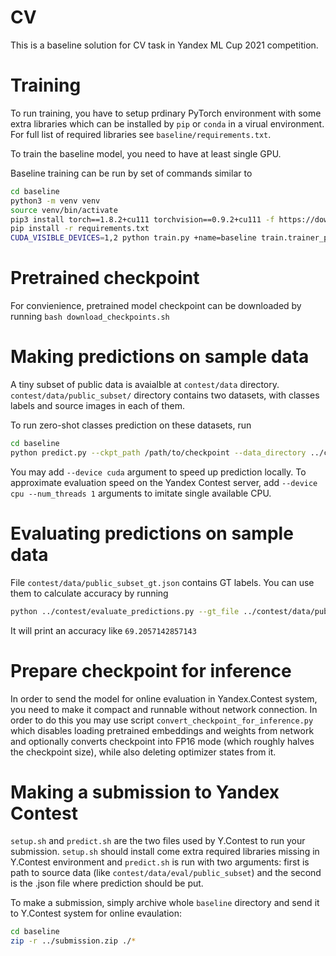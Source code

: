 # CV
This is a baseline solution for CV task in Yandex ML Cup 2021 competition.


# Training
To run training, you have to setup prdinary PyTorch environment with some extra
libraries which can be installed by `pip` or `conda` in a virual environment.
For full list of required libraries see `baseline/requirements.txt`.

To train the baseline model, you need to have at least single GPU.

Baseline training can be run by set of commands similar to
```bash
cd baseline
python3 -m venv venv
source venv/bin/activate
pip3 install torch==1.8.2+cu111 torchvision==0.9.2+cu111 -f https://download.pytorch.org/whl/lts/1.8/torch_lts.html
pip install -r requirements.txt
CUDA_VISIBLE_DEVICES=1,2 python train.py +name=baseline train.trainer_params.gpus=2 _data.paths.images_directory='/home/${oc.env:USER}/path/to/images/dir/' _data.paths.metadata_file='/home/${oc.env:USER}/path/to/metadata.json'
```

# Pretrained checkpoint
For convienience, pretrained model checkpoint can be downloaded by running
`bash download_checkpoints.sh`


# Making predictions on sample data
A tiny subset of public data is avaialble at `contest/data` directory.
`contest/data/public_subset/` directory contains two datasets, with classes labels 
and source images in each of them.

To run zero-shot classes prediction on these datasets, run
```bash
cd baseline
python predict.py --ckpt_path /path/to/checkpoint --data_directory ../contest/data/public_subset/ --predicts_file ../contest/predictions.json
```

You may add `--device cuda` argument to speed up prediction locally.
To approximate evaluation speed on the Yandex Contest server, add `--device cpu --num_threads 1`
arguments to imitate single available CPU.


# Evaluating predictions on sample data
File `contest/data/public_subset_gt.json` contains GT labels. You can use them to calculate accuracy by running
```bash
python ../contest/evaluate_predictions.py --gt_file ../contest/data/public_subset_gt.json --predicts_file ../contest/predictions.json --average 1 --strict 1
```
It will print an accuracy like `69.2057142857143`


# Prepare checkpoint for inference
In order to send the model for online evaluation in Yandex.Contest system,
you need to make it compact and runnable without network connection.
In order to do this you may use script `convert_checkpoint_for_inference.py`
which disables loading pretrained embeddings and weights from network and optionally converts checkpoint
into FP16 mode (which roughly halves the checkpoint size), while also deleting
optimizer states from it.


# Making a submission to Yandex Contest
`setup.sh` and `predict.sh` are the two files used by Y.Contest to run your submission.
`setup.sh` should install come extra required libraries missing in Y.Contest environment and `predict.sh` is run with two arguments: first is path to source data (like `contest/data/eval/public_subset`) and the second is the .json file where prediction should be put.

To make a submission, simply archive whole `baseline` directory and send it to Y.Contest system for online evaulation:
```bash
cd baseline
zip -r ../submission.zip ./*
```
